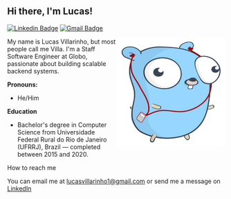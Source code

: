 ## Hi there, I'm Lucas!

[![Linkedin Badge](https://img.shields.io/badge/-Lucas%20Villarinho-blue?style=flat-square&logo=Linkedin&logoColor=white&link=https://www.linkedin.com/in/lucas-villarinho/)](https://www.linkedin.com/in/lucas-villarinho/) [![Gmail Badge](https://img.shields.io/badge/-lucasvillarinho1@gmail.com-c14438?style=flat-square&logo=Gmail&logoColor=white&link=mailto:lucasvillarinho1@gmail.com)](mailto:lucasvillarinho1@gmail.com)


<img align="right" width="250" height="250" alt="image" src="https://github.com/lucasvillarinho/lucasvillarinho/blob/main/music.svg" />


My name is Lucas Villarinho, but most people call me Villa. 
I'm a Staff Software Engineer at Globo, passionate about building scalable backend systems.


**Pronouns:**

- He/Him

**Education**

- Bachelor's degree in Computer Science from Universidade Federal Rural do Rio de Janeiro (UFRRJ), Brazil — completed between 2015 and 2020.

How to reach me

You can email me at [lucasvillarinho1@gmail.com](mailto:lucasvillarinho1@gmail.com)  or send me a message on [LinkedIn](https://www.linkedin.com/in/lucas-villarinho/)

